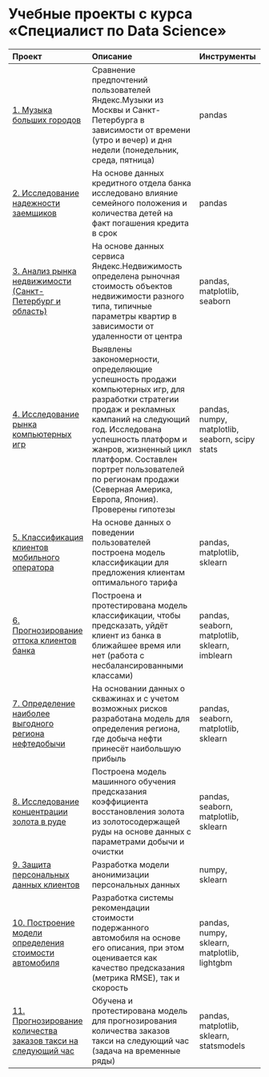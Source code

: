 # Учебные проекты с курса «Специалист по Data Science»
| Проект | Описание | Инструменты |
| :-------------------- | :--------------------- |:---------------------------|
| [1. Музыка больших городов](https://github.com/kareglazie/data-science-training-projects/tree/main/music) | Сравнение предпочтений пользователей Яндекс.Музыки из Москвы и Санкт-Петербурга в зависимости от времени (утро и вечер) и дня недели (понедельник, среда, пятница) | pandas |
| [2. Исследование надежности заемщиков](https://github.com/kareglazie/data-science-training-projects/tree/main/solvency) | На основе данных кредитного отдела банка исследовано влияние семейного положения и количества детей на факт погашения кредита в срок | pandas |
| [3. Анализ рынка недвижимости (Санкт-Петербург и область)](https://github.com/kareglazie/data-science-training-projects/tree/main/real_estate) | На основе данных сервиса Яндекс.Недвижимость определена рыночная стоимость объектов недвижимости разного типа, типичные параметры квартир в зависимости от удаленности от центра | pandas, matplotlib, seaborn |
| [4. Исследование рынка компьютерных игр](https://github.com/kareglazie/data-science-training-projects/tree/main/games) | Выявлены закономерности, определяющие успешность продажи компьютерных игр, для разработки стратегии продаж и рекламных кампаний на следующий год. Исследована успешность платформ и жанров, жизненный цикл платформ. Составлен портрет пользователей по регионам продажи (Северная Америка, Европа, Япония). Проверены гипотезы | pandas, numpy, matplotlib, seaborn, scipy stats |
| [5. Классификация клиентов мобильного оператора](https://github.com/kareglazie/data-science-training-projects/tree/main/users_behavior) | На основе данных о поведении пользователей построена модель классификации для предложения клиентам оптимального тарифа | pandas, matplotlib, sklearn |
| [6. Прогнозирование оттока клиентов банка](https://github.com/kareglazie/data-science-training-projects/tree/main/churn) | Построена и протестирована модель классификации, чтобы предсказать, уйдёт клиент из банка в ближайшее время или нет (работа с несбалансированными классами) | pandas, seaborn, matplotlib, sklearn, imblearn |
| [7. Определение наиболее выгодного региона нефтедобычи](https://github.com/kareglazie/data-science-training-projects/tree/main/oil) | На основании данных о скважинах и с учетом возможных рисков разработана модель для определения региона, где добыча нефти принесёт наибольшую прибыль | pandas, seaborn, matplotlib, sklearn |
|[8. Исследование концентрации золота в руде](https://github.com/kareglazie/data-science-training-projects/tree/main/gold) | Построена модель машинного обучения предсказания коэффициента восстановления золота из золотосодержащей руды на основе данных с параметрами добычи и очистки | pandas, seaborn, matplotlib, sklearn |
|[9. Защита персональных данных клиентов](https://github.com/kareglazie/data-science-training-projects/tree/main/encryption) | Разработка модели анонимизации персональных данных | numpy, sklearn |
|[10. Построение модели определения стоимости автомобиля](https://github.com/kareglazie/data-science-training-projects/tree/main/autos) | Разработка системы рекомендации стоимости подержанного автомобиля на основе его описания, при этом оценивается как качество предсказания (метрика RMSE), так и скорость | pandas, numpy, sklearn, matplotlib, lightgbm |
|[11. Прогнозирование количества заказов такси на следующий час](https://github.com/kareglazie/data-science-training-projects/tree/main/taxi) | Обучена и протестирована модель для прогнозирования количества заказов такси на следующий час (задача на временные ряды) | pandas, matplotlib, sklearn, statsmodels |
